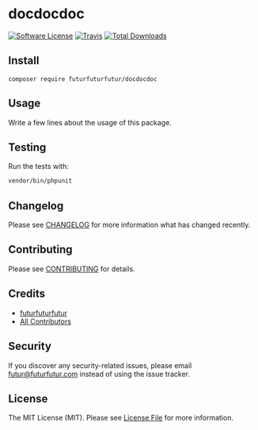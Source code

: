 # docdocdoc

[![Software License](https://img.shields.io/badge/license-MIT-brightgreen.svg?style=flat-square)](LICENSE.md)
[![Travis](https://img.shields.io/travis/futurfuturfutur/docdocdoc.svg?style=flat-square)]()
[![Total Downloads](https://img.shields.io/packagist/dt/futurfuturfutur/docdocdoc.svg?style=flat-square)](https://packagist.org/packages/futurfuturfutur/docdocdoc)

## Install
`composer require futurfuturfutur/docdocdoc`

## Usage
Write a few lines about the usage of this package.

## Testing
Run the tests with:

``` bash
vendor/bin/phpunit
```

## Changelog
Please see [CHANGELOG](CHANGELOG.md) for more information what has changed recently.

## Contributing
Please see [CONTRIBUTING](CONTRIBUTING.md) for details.

## Credits

- [futurfuturfutur](https://github.com/futurfuturfutur)
- [All Contributors](https://github.com/futurfuturfutur/docdocdoc/contributors)

## Security
If you discover any security-related issues, please email futur@futurfutur.com instead of using the issue tracker.

## License
The MIT License (MIT). Please see [License File](/LICENSE.md) for more information.